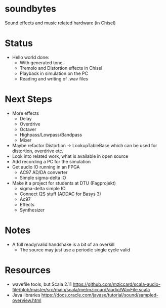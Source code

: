 # soundbytes

Sound effects and music related hardware (in Chisel)

# Status

 * Hello world done:
   * With generated tone
   * Tremolo and Distortion effects in Chisel
   * Playback in simulation on the PC
   * Reading and writing of .wav files

# Next Steps

 * More effects
   * Delay
   * Overdrive
   * Octaver
   * Highpass/Lowpass/Bandpass
   * Mixer
 * Maybe refactor Distortion -> LookupTableBase which can be used for distortion, overdrive etc.
 * Look into related work, what is available in open source
 * Add recording a PC for the simulation
 * Get audio IO running in an FPGA
   * AC97 AD/DA converter
   * Simple sigma-delta IO
 * Make it a project for students at DTU (Fagprojekt)
   * sigma-delta simple IO
   * Connect I2S stuff (ADDAC for Basys 3)
   * Ac97
   * Effects
   * Synthesizer

# Notes

* A full ready/valid handshake is a bit of an overkill
  * The source may just use a periodic single cycle valid

# Resources

* wavefile tools, but Scala 2.11 https://github.com/mziccard/scala-audio-file/blob/master/src/main/scala/me/mziccard/audio/WavFile.scala
* Java libraries https://docs.oracle.com/javase/tutorial/sound/sampled-overview.html

